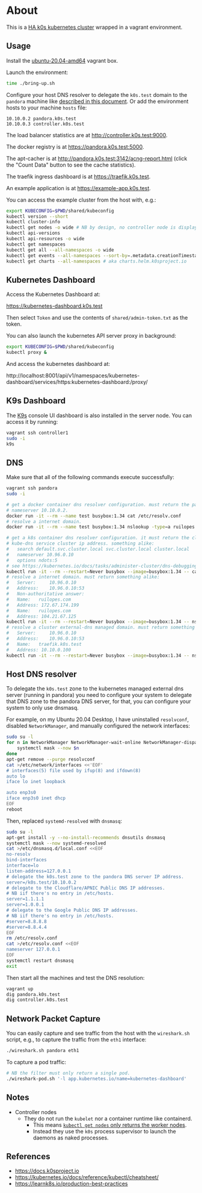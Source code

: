 # About

This is a [HA k0s kubernetes cluster](https://docs.k0sproject.io/v1.24.2+k0s.0/high-availability/) wrapped in a vagrant environment.

## Usage

Install the [ubuntu-20.04-amd64](https://github.com/rgl/ubuntu-vagrant) vagrant box.

Launch the environment:

```bash
time ./bring-up.sh
```

Configure your host DNS resolver to delegate the `k0s.test` domain to the `pandora` machine like [described in this document](#host-dns-resolver). Or add the environment hosts to your machine `hosts` file:

```plain
10.10.0.2 pandora.k0s.test
10.10.0.3 controller.k0s.test
```

The load balancer statistics are at http://controller.k0s.test:9000.

The docker registry is at https://pandora.k0s.test:5000.

The apt-cacher is at http://pandora.k0s.test:3142/acng-report.html (click the "Count Data" button to see the cache statistics).

The traefik ingress dashboard is at https://traefik.k0s.test.

An example application is at https://example-app.k0s.test.

You can access the example cluster from the host with, e.g.:

```bash
export KUBECONFIG=$PWD/shared/kubeconfig
kubectl version --short
kubectl cluster-info
kubectl get nodes -o wide # NB by design, no controller node is displayed.
kubectl api-versions
kubectl api-resources -o wide
kubectl get namespaces
kubectl get all --all-namespaces -o wide
kubectl get events --all-namespaces --sort-by=.metadata.creationTimestamp
kubectl get charts --all-namespaces # aka charts.helm.k0sproject.io
```

## Kubernetes Dashboard

Access the Kubernetes Dashboard at:

  https://kubernetes-dashboard.k0s.test

Then select `Token` and use the contents of `shared/admin-token.txt` as the token.

You can also launch the kubernetes API server proxy in background:

```bash
export KUBECONFIG=$PWD/shared/kubeconfig
kubectl proxy &
```

And access the kubernetes dashboard at:

  http://localhost:8001/api/v1/namespaces/kubernetes-dashboard/services/https:kubernetes-dashboard:/proxy/

## K9s Dashboard

The [K9s](https://github.com/derailed/k9s) console UI dashboard is also
installed in the server node. You can access it by running:

```bash
vagrant ssh controller1
sudo -i
k9s
```

## DNS

Make sure that all of the following commands execute successfully:

```bash
vagrant ssh pandora
sudo -i

# get a docker container dns resolver configuration. must return the pandora dns
# nameserver 10.10.0.2.
docker run -it --rm --name test busybox:1.34 cat /etc/resolv.conf
# resolve a internet domain.
docker run -it --rm --name test busybox:1.34 nslookup -type=a ruilopes.com

# get a k8s container dns resolver configuration. it must return the cluster
# kube-dns service cluster ip address. something alike:
#   search default.svc.cluster.local svc.cluster.local cluster.local
#   nameserver 10.96.0.10
#   options ndots:5
# see https://kubernetes.io/docs/tasks/administer-cluster/dns-debugging-resolution/
kubectl run -it --rm --restart=Never busybox --image=busybox:1.34 -- cat /etc/resolv.conf
# resolve a internet domain. must return something alike:
#   Server:		10.96.0.10
#   Address:	10.96.0.10:53
#   Non-authoritative answer:
#   Name:	ruilopes.com
#   Address: 172.67.174.199
#   Name:	ruilopes.com
#   Address: 104.21.67.125
kubectl run -it --rm --restart=Never busybox --image=busybox:1.34 -- nslookup -type=a ruilopes.com
# resolve a cluster external-dns managed domain. must return something alike:
#   Server:		10.96.0.10
#   Address:	10.96.0.10:53
#   Name:	traefik.k0s.test
#   Address: 10.10.0.100
kubectl run -it --rm --restart=Never busybox --image=busybox:1.34 -- nslookup -type=a traefik.k0s.test
```

## Host DNS resolver

To delegate the `k0s.test` zone to the kubernetes managed external dns server (running in pandora) you need to configure your system to delegate that DNS zone to the pandora DNS server, for that, you can configure your system to only use dnsmasq.

For example, on my Ubuntu 20.04 Desktop, I have uninstalled `resolvconf`, disabled `NetworkManager`, and manually configured the network interfaces:

```bash
sudo su -l
for n in NetworkManager NetworkManager-wait-online NetworkManager-dispatcher network-manager; do
    systemctl mask --now $n
done
apt-get remove --purge resolvconf
cat >/etc/network/interfaces <<'EOF'
# interfaces(5) file used by ifup(8) and ifdown(8)
auto lo
iface lo inet loopback

auto enp3s0
iface enp3s0 inet dhcp
EOF
reboot
```

Then, replaced `systemd-resolved` with `dnsmasq`:

```bash
sudo su -l
apt-get install -y --no-install-recommends dnsutils dnsmasq
systemctl mask --now systemd-resolved
cat >/etc/dnsmasq.d/local.conf <<EOF
no-resolv
bind-interfaces
interface=lo
listen-address=127.0.0.1
# delegate the k0s.test zone to the pandora DNS server IP address.
server=/k0s.test/10.10.0.2
# delegate to the Cloudflare/APNIC Public DNS IP addresses.
# NB iif there's no entry in /etc/hosts.
server=1.1.1.1
server=1.0.0.1
# delegate to the Google Public DNS IP addresses.
# NB iif there's no entry in /etc/hosts.
#server=8.8.8.8
#server=8.8.4.4
EOF
rm /etc/resolv.conf
cat >/etc/resolv.conf <<EOF
nameserver 127.0.0.1
EOF
systemctl restart dnsmasq
exit
```

Then start all the machines and test the DNS resolution:

```bash
vagrant up
dig pandora.k0s.test
dig controller.k0s.test
```

## Network Packet Capture

You can easily capture and see traffic from the host with the `wireshark.sh`
script, e.g., to capture the traffic from the `eth1` interface:

```bash
./wireshark.sh pandora eth1
```

To capture a pod traffic:

```bash
# NB the filter must only return a single pod.
./wireshark-pod.sh '-l app.kubernetes.io/name=kubernetes-dashboard'
```

## Notes

* Controller nodes
  * They do not run the `kubelet` nor a container runtime like containerd.
    * This means [`kubectl get nodes` only returns the worker nodes](https://docs.k0sproject.io/v1.24.2+k0s.0/FAQ/#why-doesnt-kubectl-get-nodes-list-the-k0s-controllers).
    * Instead they use the `k0s` process supervisor to launch the daemons as naked processes.

## References

* https://docs.k0sproject.io
* https://kubernetes.io/docs/reference/kubectl/cheatsheet/
* https://learnk8s.io/production-best-practices
